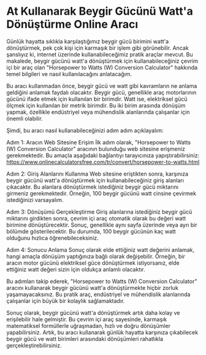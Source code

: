 At Kullanarak Beygir Gücünü Watt'a Dönüştürme Online Aracı
==========================================================

Günlük hayatta sıklıkla karşılaştığımız beygir gücü birimini watt'a dönüştürmek, pek çok kişi için karmaşık bir işlem gibi görünebilir. Ancak şanslıyız ki, internet üzerinde kullanabileceğimiz pratik araçlar mevcut. Bu makalede, beygir gücünü watt'a dönüştürmek için kullanabileceğiniz çevrim içi bir araç olan "Horsepower to Watts (W) Conversion Calculator" hakkında temel bilgileri ve nasıl kullanılacağını anlatacağım.

Bu aracı kullanmadan önce, beygir gücü ve watt gibi kavramların ne anlama geldiğini anlamak faydalı olacaktır. Beygir gücü, genellikle araç motorlarının gücünü ifade etmek için kullanılan bir birimdir. Watt ise, elektriksel gücü ölçmek için kullanılan bir metrik birimdir. Bu iki birim arasında dönüşüm yapmak, özellikle endüstriyel veya mühendislik alanlarında çalışanlar için önemli olabilir.

Şimdi, bu aracı nasıl kullanabileceğinizi adım adım açıklayalım:

Adım 1: Aracın Web Sitesine Erişim İlk adım olarak, "Horsepower to Watts (W) Conversion Calculator" aracının bulunduğu web sitesine erişmeniz gerekmektedir. Bu amaçla aşağıdaki bağlantıyı tarayıcınıza yapıştırabilirsiniz: <https://www.onlinecalculatorsfree.com/tr/convert/horsepower-to-watts.html>

Adım 2: Giriş Alanlarını Kullanma Web sitesine eriştikten sonra, karşınıza beygir gücünü watt'a dönüştürmek için kullanabileceğiniz giriş alanları çıkacaktır. Bu alanlara dönüştürmek istediğiniz beygir gücü miktarını girmeniz gerekmektedir. Örneğin, 100 beygir gücünü watt cinsine çevirmek istediğinizi varsayalım.

Adım 3: Dönüşümü Gerçekleştirme Giriş alanlarına istediğiniz beygir gücü miktarını girdikten sonra, çevrim içi araç otomatik olarak bu değeri watt birimine dönüştürecektir. Sonuç, genellikle aynı sayfa üzerinde veya ayrı bir bölümde gösterilecektir. Bu durumda, 100 beygir gücünün kaç watt olduğunu hızlıca öğrenebileceksiniz.

Adım 4: Sonucu Anlama Sonuç olarak elde ettiğiniz watt değerini anlamak, hangi amaçla dönüşüm yaptığınıza bağlı olarak değişebilir. Örneğin, bir aracın motor gücünü elektriksel güce dönüştürmek istiyorsanız, elde ettiğiniz watt değeri sizin için oldukça anlamlı olacaktır.

Bu adımları takip ederek, "Horsepower to Watts (W) Conversion Calculator" aracını kullanarak beygir gücünü watt'a dönüştürmekte hiçbir zorluk yaşamayacaksınız. Bu pratik araç, endüstriyel ve mühendislik alanlarında çalışanlar için büyük bir kolaylık sağlamaktadır.

Sonuç olarak, beygir gücünü watt'a dönüştürmek artık daha kolay ve erişilebilir hale gelmiştir. Bu çevrim içi araç sayesinde, karmaşık matematiksel formüllerle uğraşmadan, hızlı ve doğru dönüşümler yapabilirsiniz. Artık, bu aracı kullanarak günlük hayatta karşınıza çıkabilecek beygir gücü ve watt birimleri arasındaki dönüşümleri rahatlıkla gerçekleştirebilirsiniz.